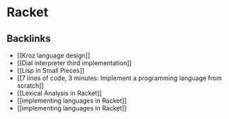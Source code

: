 # Racket



<a id="org2533002"></a>

## Backlinks

-   [[Kroz language design]]
-   [[Dial interpreter third implementation]]
-   [[Lisp in Small Pieces]]
-   [[7 lines of code, 3 minutes: Implement a programming language from scratch]]
-   [[Lexical Analysis in Racket]]
-   [[implementing languages in Racket]]
-   [[implementing languages in Racket]]

